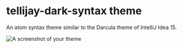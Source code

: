 # tellijay-dark-syntax theme

An atom syntax theme similar to the Darcula theme of IntelliJ Idea 15.

![A screenshot of your theme](https://f.cloud.github.com/assets/69169/2289498/4c3cb0ec-a009-11e3-8dbd-077ee11741e5.gif)
